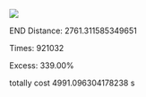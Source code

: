 ![](/1.png)




END Distance: 2761.311585349651

Times: 921032

Excess: 339.00%

totally cost 4991.096304178238 s
